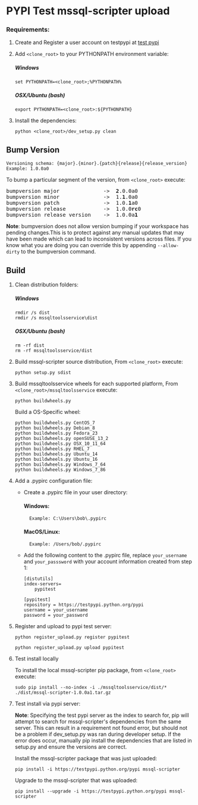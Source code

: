PYPI Test mssql-scripter upload
========================================

### Requirements:
1. Create and Register a user account on testpypi at [test pypi](https://testpypi.python.org/pypi?%3Aaction=register_form)

2.  Add `<clone_root>` to your PYTHONPATH environment variable:
    ##### Windows
    ```BatchFile
    set PYTHONPATH=<clone_root>;%PYTHONPATH%
    ```
    ##### OSX/Ubuntu (bash)
    ```Shell
    export PYTHONPATH=<clone_root>:${PYTHONPATH}
    ```
3.	Install the dependencies:
    ```Shell
    python <clone_root>/dev_setup.py clean
    ```


## Bump Version

	Versioning schema: {major}.{minor}.{patch}{release}{release_version}	
    Example: 1.0.0a0
To bump a particular segment of the version, from `<clone_root>` execute:
<pre>
bumpversion major              ->  <b>2</b>.0.0a0
bumpversion minor              ->  1.<b>1</b>.0a0
bumpversion patch              ->  1.0.<b>1</b>a0
bumpversion release            ->  1.0.0<b>rc</b>0
bumpversion release_version    ->  1.0.0a<b>1</b>
</pre>

**Note**: bumpversion does not allow version bumping if your workspace has pending changes.This is to protect against any manual updates that may have been made which can lead to inconsistent versions across files. If you know what you are doing you can override this by appending `--allow-dirty` to the bumpversion command.
	
## Build
1. Clean distribution folders:

    ##### Windows
      ```Batch
      rmdir /s dist
      rmdir /s mssqltoolsservice\dist
      ```
  
    ##### OSX/Ubuntu (bash)
      ```Shell
      rm -rf dist
      rm -rf mssqltoolsservice/dist
      ```
2. Build mssql-scripter source distribution, From `<clone_root>` execute:
    ```BatchFile
    python setup.py sdist
    ```

3. Build mssqltoolsservice wheels for each supported platform, From `<clone_root>/mssqltoolsservice` execute:
    ```BatchFile
	python buildwheels.py
	```

	Build a OS-Specific wheel:
	```BatchFile
    python buildwheels.py CentOS_7
    python buildwheels.py Debian_8
    python buildwheels.py Fedora_23
    python buildwheels.py openSUSE_13_2
    python buildwheels.py OSX_10_11_64
    python buildwheels.py RHEL_7
    python buildwheels.py Ubuntu_14
    python buildwheels.py Ubuntu_16
    python buildwheels.py Windows_7_64
    python buildwheels.py Windows_7_86
	```
4. Add a .pypirc configuration file:

    - Create a .pypirc file in your user directory:
        #### Windows: 
            Example: C:\Users\bob\.pypirc
		#### MacOS/Linux: 
            Example: /Users/bob/.pypirc
    
    - Add the following content to the .pypirc file, replace `your_username` and `your_passsword` with your account information created from step 1:
        ```BashFile
		[distutils]
		index-servers=
		    pypitest
		 
		[pypitest]
		repository = https://testpypi.python.org/pypi
		username = your_username
		password = your_password
        ```
4. Register and upload to pypi test server:
    
    
    
    ```BatchFile
    python register_upload.py register pypitest
    ```
    
    ```BatchFile
    python register_upload.py upload pypitest
    ```

5. Test install locally

	To install the local mssql-scripter pip package, from `<clone_root>` execute:
    ```
    sudo pip install --no-index -i ./mssqltoolsservice/dist/* ./dist/mssql-scripter-1.0.0a1.tar.gz
    ```

6. Test install via pypi server:

	**Note**: Specifying the test pypi server as the index to search for, pip will attempt to search for mssql-scripter's dependencies from the same server. This can result in a requirement not found error, but should not be a problem if dev_setup.py was ran during developer setup. If the error does occur, manually pip install the dependencies that are listed in setup.py and ensure the versions are correct.
	
	Install the mssql-scripter package that was just uploaded:
    ```BashFile
	pip install -i https://testpypi.python.org/pypi mssql-scripter
	```

	Upgrade to the mssql-scripter that was uploaded:
	```BashFile
    pip install --upgrade -i https://testpypi.python.org/pypi mssql-scripter
    ```
